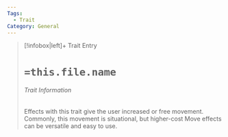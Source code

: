 ```yaml
---
Tags:
  - Trait
Category: General
---
```

> [!infobox|left]+ Trait Entry
> # `=this.file.name`
> ###### Trait Information
> Effects with this trait give the user increased or free movement. Commonly, this movement is situational, but higher-cost Move effects can be versatile and easy to use.